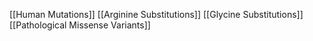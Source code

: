 [[Human Mutations]]
[[Arginine Substitutions]]
[[Glycine Substitutions]]
[[Pathological Missense Variants]]
